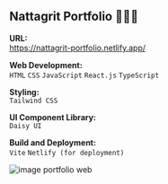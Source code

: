 ## Nattagrit Portfolio 👨🏻‍💻

**URL:**\
https://nattagrit-portfolio.netlify.app/

**Web Development:**\
`HTML` `CSS` `JavaScript` `React.js` `TypeScript`
  
**Styling:**\
`Tailwind CSS`
  
**UI Component Library:**\
`Daisy UI`
  
**Build and Deployment:**\
`Vite` `Netlify (for deployment)`

![image portfolio web](https://github.com/Basicbay/Portfolio-Website/assets/151770227/fe948dcc-2f4b-4408-b2fb-2c49c9f87d65)


